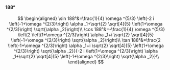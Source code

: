 #### 188°

$$
\begin{aligned}
\sin 188°&=\frac{1}{4} \omega ^{5/3} \left(-2 i \left(-1+\omega ^{2/3}\right) \alpha _1+\sqrt{2} \sqrt[4]{5} \left(1+\omega ^{2/3}\right) \sqrt{\alpha _2}\right)\\
\cos 188°&=-\frac{1}{4} \omega ^{5/3} \left(2 \left(1+\omega ^{2/3}\right) \alpha _1+i \sqrt{2} \sqrt[4]{5} \left(-1+\omega ^{2/3}\right) \sqrt{\alpha _2}\right)\\
\tan 188°&=\frac{2 \left(-1+\omega ^{2/3}\right) \alpha _1+i \sqrt{2} \sqrt[4]{5} \left(1+\omega ^{2/3}\right) \sqrt{\alpha _2}}{-2 i \left(1+\omega ^{2/3}\right)
\alpha _1+\sqrt{2} \sqrt[4]{5} \left(-1+\omega ^{2/3}\right) \sqrt{\alpha _2}}\\
\end{aligned}
$$

